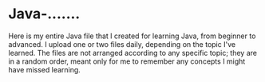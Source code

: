# Java-.......
Here is my entire Java file that I created for learning Java, from beginner to advanced. I upload one or two files daily, depending on the topic I've learned. The files are not arranged according to any specific topic; they are in a random order, meant only for me to remember any concepts I might have missed learning.
